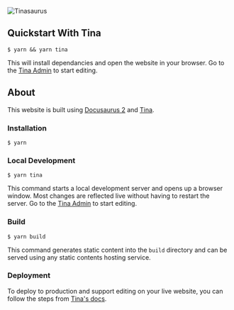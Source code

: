 ![Tinasaurus](https://res.cloudinary.com/forestry-demo/image/upload/v1677522334/tina-io/blog/tinacms-docusaurus-markdown-editing.gif)

## Quickstart With Tina

```
$ yarn && yarn tina
```

This will install dependancies and open the website in your browser. Go to the [Tina Admin](http://localhost:3000/admin) to start editing.

## About

This website is built using [Docusaurus 2](https://docusaurus.io/) and [Tina](https://tina.io/).

### Installation

```
$ yarn
```

### Local Development

```
$ yarn tina
```

This command starts a local development server and opens up a browser window. Most changes are reflected live without having to restart the server. Go to the [Tina Admin](http://localhost:3000/admin) to start editing.

### Build

```
$ yarn build
```

This command generates static content into the `build` directory and can be served using any static contents hosting service.

### Deployment

To deploy to production and support editing on your live website, you can follow the steps from [Tina's docs](https://tina.io/docs/forestry/migrate/#deploy-tina-to-your-site).
